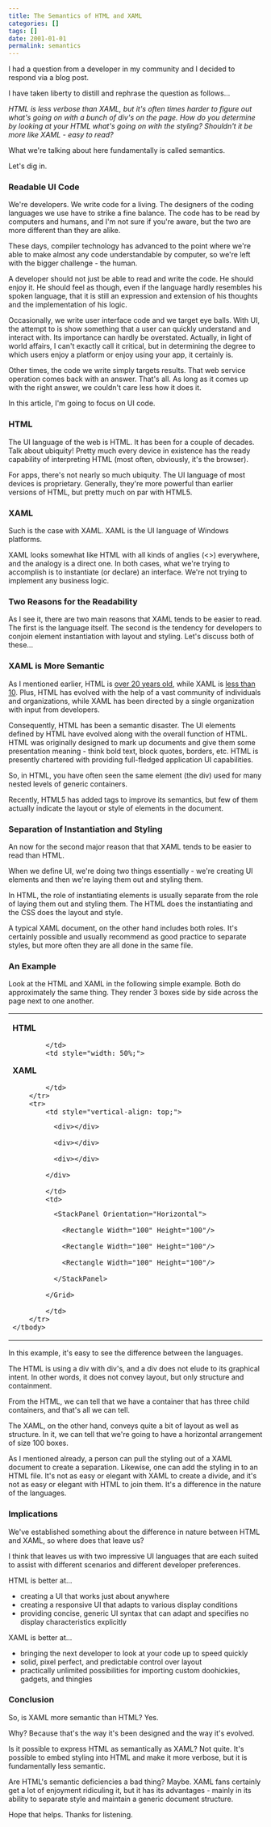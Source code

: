 ```yaml
---
title: The Semantics of HTML and XAML
categories: []
tags: []
date: 2001-01-01
permalink: semantics
---
```


I had a question from a developer in my community and I decided to respond via a blog post.

I have taken liberty to distill and rephrase the question as follows...
<!-- xmore -->

_HTML is less verbose than XAML, but it's often times harder to figure out what's going on with a bunch of div's on the page. How do you determine by looking at your HTML what's going on with the styling? Shouldn't it be more like XAML - easy to read?_

What we're talking about here fundamentally is called semantics.

Let's dig in.

### Readable UI Code

We're developers. We write code for a living. The designers of the coding languages we use have to strike a fine balance. The code has to be read by computers and humans, and I'm not sure if you're aware, but the two are more different than they are alike.

These days, compiler technology has advanced to the point where we're able to make almost any code understandable by computer, so we're left with the bigger challenge - the human.

A developer should not just be able to read and write the code. He should enjoy it. He should feel as though, even if the language hardly resembles his spoken language, that it is still an expression and extension of his thoughts and the implementation of his logic.

Occasionally, we write user interface code and we target eye balls. With UI, the attempt to is show something that a user can quickly understand and interact with. Its importance can hardly be overstated. Actually, in light of world affairs, I can't exactly call it critical, but in determining the degree to which users enjoy a platform or enjoy using your app, it certainly is.

Other times, the code we write simply targets results. That web service operation comes back with an answer. That's all. As long as it comes up with the right answer, we couldn't care less how it does it.

In this article, I'm going to focus on UI code.

### HTML

The UI language of the web is HTML. It has been for a couple of decades. Talk about ubiquity! Pretty much every device in existence has the ready capability of interpreting HTML (most often, obviously, it's the browser).

For apps, there's not nearly so much ubiquity. The UI language of most devices is proprietary. Generally, they're more powerful than earlier versions of HTML, but pretty much on par with HTML5.

### XAML

Such is the case with XAML. XAML is the UI language of Windows platforms.

XAML looks somewhat like HTML with all kinds of anglies (<>) everywhere, and the analogy is a direct one. In both cases, what we're trying to accomplish is to instantiate (or declare) an interface. We're not trying to implement any business logic.

### Two Reasons for the Readability

As I see it, there are two main reasons that XAML tends to be easier to read. The first is the language itself. The second is the tendency for developers to conjoin element instantiation with layout and styling. Let's discuss both of these...

### XAML is More Semantic

As I mentioned earlier, HTML is [over 20 years old](http://en.wikipedia.org/wiki/HTML), while XAML is [less than 10](http://en.wikipedia.org/wiki/Windows_Presentation_Foundation). Plus, HTML has evolved with the help of a vast community of individuals and organizations, while XAML has been directed by a single organization with input from developers.

Consequently, HTML has been a semantic disaster. The UI elements defined by HTML have evolved along with the overall function of HTML. HTML was originally designed to mark up documents and give them some presentation meaning - think bold text, block quotes, borders, etc. HTML is presently chartered with providing full-fledged application UI capabilities.

So, in HTML, you have often seen the same element (the div) used for many nested levels of generic containers.

Recently, HTML5 has added tags to improve its semantics, but few of them actually indicate the layout or style of elements in the document.

### Separation of Instantiation and Styling

An now for the second major reason that that XAML tends to be easier to read than HTML.

When we define UI, we're doing two things essentially - we're creating UI elements and then we're laying them out and styling them.

In HTML, the role of instantiating elements is usually separate from the role of laying them out and styling them. The HTML does the instantiating and the CSS does the layout and style.

A typical XAML document, on the other hand includes both roles. It's certainly possible and usually recommend as good practice to separate styles, but more often they are all done in the same file.

### An Example

Look at the HTML and XAML in the following simple example. Both do approximately the same thing. They render 3 boxes side by side across the page next to one another. 

<div>
<table border="0" cellpadding="0" cellspacing="0">
	<tbody>
		<tr>
			<td style="width: 50%;">

**HTML**

			</td>
			<td style="width: 50%;">

**XAML**

			</td>
		</tr>
		<tr>
			<td style="vertical-align: top;">

<div>

			  <div></div>

			  <div></div>

			  <div></div>

			</div>

			</td>
			<td>

<Grid>

			  <StackPanel Orientation="Horizontal">

			    <Rectangle Width="100" Height="100"/>

			    <Rectangle Width="100" Height="100"/>

			    <Rectangle Width="100" Height="100"/>

			  </StackPanel>

			</Grid>

			</td>
		</tr>
	</tbody>
</table>
</div>

In this example, it's easy to see the difference between the languages.

The HTML is using a div with div's, and a div does not elude to its graphical intent. In other words, it does not convey layout, but only structure and containment.

From the HTML, we can tell that we have a container that has three child containers, and that's all we can tell.

The XAML, on the other hand, conveys quite a bit of layout as well as structure. In it, we can tell that we're going to have a horizontal arrangement of size 100 boxes.

As I mentioned already, a person can pull the styling out of a XAML document to create a separation. Likewise, one can add the styling in to an HTML file. It's not as easy or elegant with XAML to create a divide, and it's not as easy or elegant with HTML to join them. It's a difference in the nature of the languages.

### Implications

We've established something about the difference in nature between HTML and XAML, so where does that leave us?

I think that leaves us with two impressive UI languages that are each suited to assist with different scenarios and different developer preferences.

HTML is better at...

*   creating a UI that works just about anywhere
*   creating a responsive UI that adapts to various display conditions
*   providing concise, generic UI syntax that can adapt and specifies no display characteristics explicitly

XAML is better at...

*   bringing the next developer to look at your code up to speed quickly
*   solid, pixel perfect, and predictable control over layout
*   practically unlimited possibilities for importing custom doohickies, gadgets, and thingies

### Conclusion

So, is XAML more semantic than HTML? Yes.

Why? Because that's the way it's been designed and the way it's evolved.

Is it possible to express HTML as semantically as XAML? Not quite. It's possible to embed styling into HTML and make it more verbose, but it is fundamentally less semantic.

Are HTML's semantic deficiencies a bad thing? Maybe. XAML fans certainly get a lot of enjoyment ridiculing it, but it has its advantages - mainly in its ability to separate style and maintain a generic document structure.

Hope that helps. Thanks for listening.